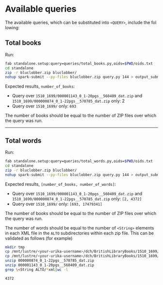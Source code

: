 # Available queries

The available queries, which can be substituted into `<QUERY>`, include the fol
lowing:

## Total books

Run:

```bash
fab standalone.setup:query=queries/total_books.py,oids=$PWD/oids.txt
cd standalone
zip -r bluclobber.zip bluclobber/
nohup spark-submit --py-files bluclobber.zip query.py 144 > output_submission &
```

Expected results, `number_of_books`:

* Query over `1510_1699/000001143_0_1-20pgs__560409_dat.zip` and `1510_1699/000000874_0_1-22pgs__570785_dat.zip` only: 2
* Query over `1510_1699/` only: `693`

The number of books should be equal to the number of ZIP files over which the query was run.

---

## Total words

Run:

```bash
fab standalone.setup:query=queries/total_words.py,oids=$PWD/oids.txt
cd standalone
zip -r bluclobber.zip bluclobber/
nohup spark-submit --py-files bluclobber.zip query.py 144 > output_submission &
```

Expected results, `[number_of_books, number_of_words]`:

* Query over `1510_1699/000001143_0_1-20pgs__560409_dat.zip` and `1510_1699/000000874_0_1-22pgs__570785_dat.zip` only: `[2, 4372]`
* Query over `1510_1699/` only: `[693, 17479341]`

The number of books should be equal to the number of ZIP files over which the query was run.

The number of words should be equal to the number of `<String>` elements in each XML file in the `ALTO` subdirectories within each zip file. This can be validated as follows (for example)

```bash
mkdir tmp
cp /mnt/lustre/<your-urika-username>/dch/BritishLibraryBooks/1510_1699/000001143_0_1-20pgs__560409_dat.zip .
cp /mnt/lustre/<your-urika-username>/dch/BritishLibraryBooks/1510_1699/000000874_0_1-22pgs__570785_dat.zip .
unzip 000000874_0_1-22pgs__570785_dat.zip
unzip 000001143_0_1-20pgs__560409_dat.zip
grep \<String ALTO/*xml|wc -l
```
```
4372
```

